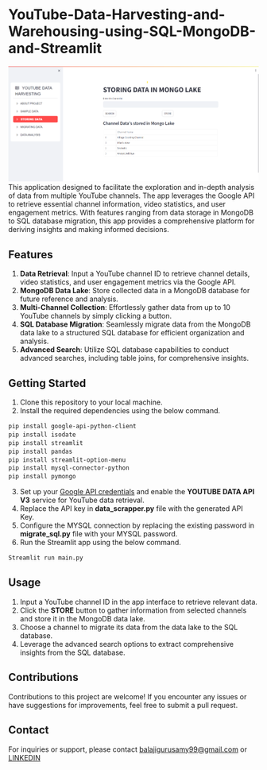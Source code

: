 # YouTube-Data-Harvesting-and-Warehousing-using-SQL-MongoDB-and-Streamlit
![image](images/sample.png)
 This application designed to facilitate the exploration and in-depth analysis of data from multiple YouTube channels. The app leverages the Google API to retrieve essential channel information, video statistics, and user engagement metrics. With features ranging from data storage in MongoDB to SQL database migration, this app provides a comprehensive platform for deriving insights and making informed decisions.

## Features

1. **Data Retrieval**: Input a YouTube channel ID to retrieve channel details, video statistics, and user engagement metrics via the Google API.
2. **MongoDB Data Lake**: Store collected data in a MongoDB database for future reference and analysis.
3. **Multi-Channel Collection**: Effortlessly gather data from up to 10 YouTube channels by simply clicking a button.
4. **SQL Database Migration**: Seamlessly migrate data from the MongoDB data lake to a structured SQL database for efficient organization and analysis.
5. **Advanced Search**: Utilize SQL database capabilities to conduct advanced searches, including table joins, for comprehensive insights.

## Getting Started

1. Clone this repository to your local machine.
2. Install the required dependencies using the below command.
```bash
pip install google-api-python-client
pip install isodate
pip install streamlit
pip install pandas
pip install streamlit-option-menu
pip install mysql-connector-python
pip install pymongo
```
3. Set up your [Google API credentials](https://support.google.com/googleapi/answer/6158862?hl=en) and enable the **YOUTUBE DATA API V3** service for YouTube data retrieval.
4. Replace the API key in **data_scrapper.py** file with the generated API Key. 
5. Configure the MYSQL connection by replacing the existing password in **migrate_sql.py** file with your MYSQL password. 
6. Run the Streamlit app using the below command.
   
```bash
Streamlit run main.py
```

## Usage
1. Input a YouTube channel ID in the app interface to retrieve relevant data.
2. Click the **STORE** button to gather information from selected channels and store it in the MongoDB data lake.
3. Choose a channel to migrate its data from the data lake to the SQL database.
4. Leverage the advanced search options to extract comprehensive insights from the SQL database.

## Contributions
Contributions to this project are welcome! If you encounter any issues or have suggestions for improvements, feel free to submit a pull request.

## Contact
For inquiries or support, please contact balajigurusamy99@gmail.com or 
[LINKEDIN](https://www.linkedin.com/in/balajiguru/)

